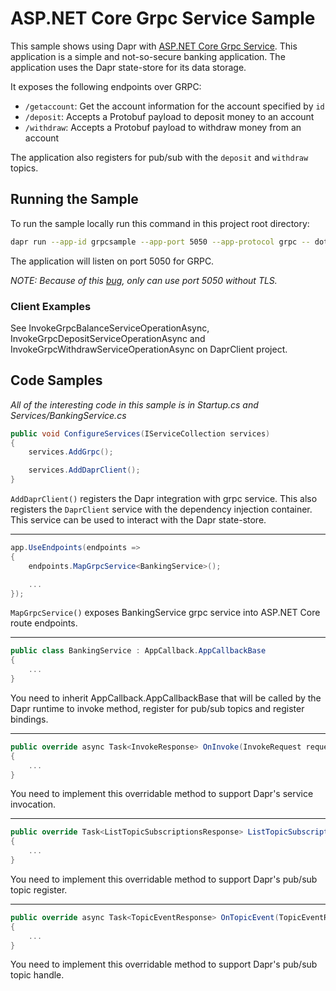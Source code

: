 # ASP.NET Core Grpc Service Sample

This sample shows using Dapr with [ASP.NET Core Grpc Service](https://docs.microsoft.com/en-us/aspnet/core/grpc/aspnetcore). This application is a simple and not-so-secure banking application. The application uses the Dapr state-store for its data storage.

It exposes the following endpoints over GRPC:
 - `/getaccount`: Get the account information for the account specified by `id`
 - `/deposit`: Accepts a Protobuf payload to deposit money to an account
 - `/withdraw`: Accepts a Protobuf payload to withdraw money from an account

The application also registers for pub/sub with the `deposit` and `withdraw` topics.

 ## Running the Sample

 To run the sample locally run this command in this project root directory:
 ```sh
 dapr run --app-id grpcsample --app-port 5050 --app-protocol grpc -- dotnet run
 ```

 The application will listen on port 5050 for GRPC.

*NOTE: Because of this [bug](https://github.com/dapr/dapr/issues/1883), only can use port 5050 without TLS.*

 ### Client Examples

See InvokeGrpcBalanceServiceOperationAsync, InvokeGrpcDepositServiceOperationAsync and InvokeGrpcWithdrawServiceOperationAsync on DaprClient project.

 ## Code Samples

*All of the interesting code in this sample is in Startup.cs and Services/BankingService.cs*

```C#
public void ConfigureServices(IServiceCollection services)
{
    services.AddGrpc();

    services.AddDaprClient();
}
 ```

`AddDaprClient()` registers the Dapr integration with grpc service. This also registers the `DaprClient` service with the dependency injection container. This service can be used to interact with the Dapr state-store.

---


```C#
app.UseEndpoints(endpoints =>
{
    endpoints.MapGrpcService<BankingService>();

    ...
});
```

`MapGrpcService()` exposes BankingService grpc service into ASP.NET Core route endpoints.

---

```C#
public class BankingService : AppCallback.AppCallbackBase
{
    ...
}
```

You need to inherit AppCallback.AppCallbackBase that will be called by the Dapr runtime to invoke method, register for pub/sub topics and register bindings.

---

```C#
public override async Task<InvokeResponse> OnInvoke(InvokeRequest request, ServerCallContext context)
{
    ...
}
```

You need to implement this overridable method to support Dapr's service invocation.

---

```C#
public override Task<ListTopicSubscriptionsResponse> ListTopicSubscriptions(Empty request, ServerCallContext context)
{
    ...
}
```

You need to implement this overridable method to support Dapr's pub/sub topic register.

---

```C#
public override async Task<TopicEventResponse> OnTopicEvent(TopicEventRequest request, ServerCallContext context)
{
    ...
}
```

You need to implement this overridable method to support Dapr's pub/sub topic handle.